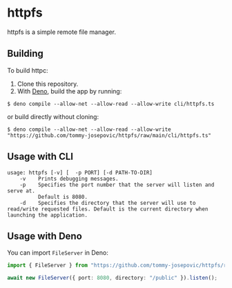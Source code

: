 # httpfs
httpfs is a simple remote file manager.

## Building
To build httpc:

1. Clone this repository.
2. With [Deno](https://deno.land/), build the app by running:
```
$ deno compile --allow-net --allow-read --allow-write cli/httpfs.ts
```
or build directly without cloning:
```
$ deno compile --allow-net --allow-read --allow-write "https://github.com/tommy-josepovic/httpfs/raw/main/cli/httpfs.ts"
```

## Usage with CLI
```
usage: httpfs [-v] [  -p PORT] [-d PATH-TO-DIR]
    -v    Prints debugging messages.
    -p    Specifies the port number that the server will listen and serve at.
          Default is 8080.
    -d    Specifies the directory that the server will use to read/write requested files. Default is the current directory when launching the application.
```

## Usage with Deno
You can import ``FileServer`` in Deno:

```ts
import { FileServer } from "https://github.com/tommy-josepovic/httpfs/raw/main/mod.ts";

await new FileServer({ port: 8080, directory: "/public" }).listen();
```